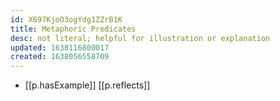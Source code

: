 ```yaml
---
id: X697KjoO3ogYdg1ZZrB1K
title: Metaphoric Predicates
desc: not literal; helpful for illustration or explanation
updated: 1638116800017
created: 1638056558709
---
```




- [[p.hasExample]] [[p.reflects]]
